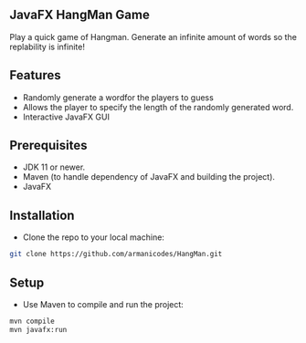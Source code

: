## JavaFX HangMan Game
Play a quick game of Hangman. Generate an infinite amount of words so the replability is infinite! 

## Features
- Randomly generate a wordfor the players to guess
- Allows the player to specify the length of the randomly generated word.
- Interactive JavaFX GUI

## Prerequisites
- JDK 11 or newer.
- Maven (to handle dependency of JavaFX and building the project).
- JavaFX

## Installation
- Clone the repo to your local machine:
```sh
git clone https://github.com/armanicodes/HangMan.git
```
## Setup
- Use Maven to compile and run the project:
```sh
mvn compile
mvn javafx:run
```
